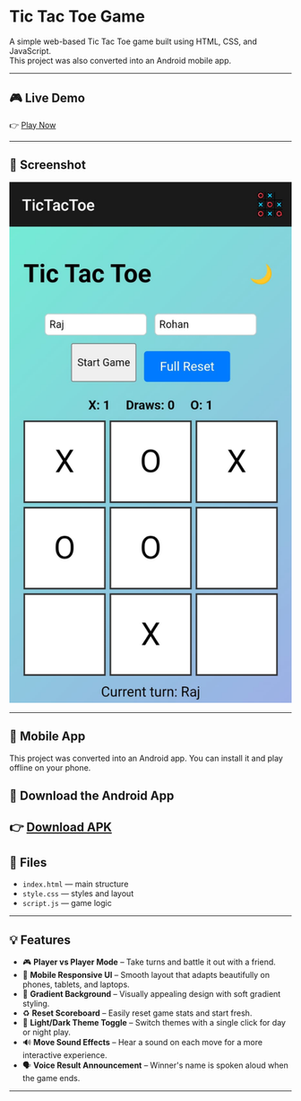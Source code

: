 # Tic Tac Toe Game

A simple web-based Tic Tac Toe game built using HTML, CSS, and JavaScript.  
This project was also converted into an Android mobile app.

---

## 🎮 Live Demo

👉 [Play Now](https://rajdeepsingh2.github.io/tic-tac-toe-game/)

---
## 📸 Screenshot

![Game Screenshot](sc.jpg)

---
## 📱 Mobile App

This project was converted into an Android app. 
You can install it and play offline on your phone.
## 📲 Download the Android App

👉 [Download APK](https://drive.google.com/file/d/1hTxSyPswJViNi2tlNdGYgUeLk7pqupXq/view?usp=drive_link)
---

## 📁 Files

- `index.html` — main structure  
- `style.css` — styles and layout  
- `script.js` — game logic

---

## 💡 Features

- 🎮 **Player vs Player Mode** – Take turns and battle it out with a friend.
- 📱 **Mobile Responsive UI** – Smooth layout that adapts beautifully on phones, tablets, and laptops.
- 🌈 **Gradient Background** – Visually appealing design with soft gradient styling.
- ♻️ **Reset Scoreboard** – Easily reset game stats and start fresh.
- 🌙 **Light/Dark Theme Toggle** – Switch themes with a single click for day or night play.
- 🔊 **Move Sound Effects** – Hear a sound on each move for a more interactive experience.
- 🗣️ **Voice Result Announcement** – Winner's name is spoken aloud when the game ends.


---


